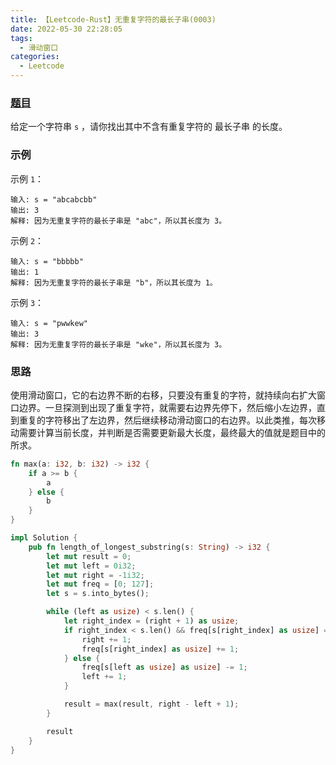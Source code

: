 ```yaml
---
title: 【Leetcode-Rust】无重复字符的最长子串(0003)
date: 2022-05-30 22:28:05
tags:
  - 滑动窗口
categories:
  - Leetcode
---
```


### [题目](https://leetcode.cn/problems/longest-substring-without-repeating-characters/)

给定一个字符串 `s` ，请你找出其中不含有重复字符的 最长子串 的长度。

### 示例

示例 `1`：

    输入: s = "abcabcbb"
    输出: 3 
    解释: 因为无重复字符的最长子串是 "abc"，所以其长度为 3。

示例 `2`：

    输入: s = "bbbbb"
    输出: 1
    解释: 因为无重复字符的最长子串是 "b"，所以其长度为 1。

示例 `3`：

    输入: s = "pwwkew"
    输出: 3
    解释: 因为无重复字符的最长子串是 "wke"，所以其长度为 3。

### 思路

使用滑动窗口，它的右边界不断的右移，只要没有重复的字符，就持续向右扩大窗口边界。一旦探测到出现了重复字符，就需要右边界先停下，然后缩小左边界，直到重复的字符移出了左边界，然后继续移动滑动窗口的右边界。以此类推，每次移动需要计算当前长度，并判断是否需要更新最大长度，最终最大的值就是题目中的所求。

```rust
fn max(a: i32, b: i32) -> i32 {
    if a >= b {
        a
    } else {
        b
    }
}

impl Solution {
    pub fn length_of_longest_substring(s: String) -> i32 {
        let mut result = 0;
        let mut left = 0i32;
        let mut right = -1i32;
        let mut freq = [0; 127];
        let s = s.into_bytes();

        while (left as usize) < s.len() {
            let right_index = (right + 1) as usize;
            if right_index < s.len() && freq[s[right_index] as usize] == 0 {
                right += 1;
                freq[s[right_index] as usize] += 1;
            } else {
                freq[s[left as usize] as usize] -= 1;
                left += 1;
            }

            result = max(result, right - left + 1);
        }

        result
    }
}
```